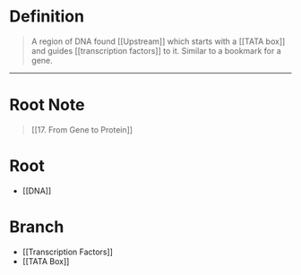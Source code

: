 # Definition
> A region of DNA found [[Upstream]] which starts with a [[TATA box]] and guides [[transcription factors]] to it. Similar to a bookmark for a gene.
***
# Root Note
> [[17. From Gene to Protein]]
# Root
- [[DNA]]
# Branch
- [[Transcription Factors]]
- [[TATA Box]]